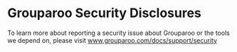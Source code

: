 # Grouparoo Security Disclosures

To learn more about reporting a security issue about Grouparoo or the tools we depend on, please visit www.grouparoo.com/docs/support/security
